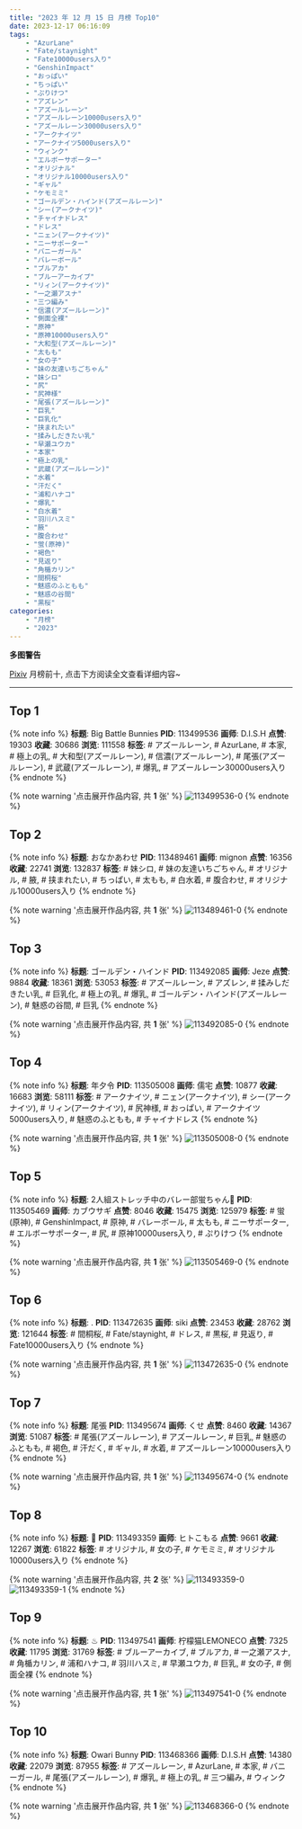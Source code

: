 ```yaml
---
title: "2023 年 12 月 15 日 月榜 Top10"
date: 2023-12-17 06:16:09
tags:
    - "AzurLane"
    - "Fate/staynight"
    - "Fate10000users入り"
    - "GenshinImpact"
    - "おっぱい"
    - "ちっぱい"
    - "ぷりけつ"
    - "アズレン"
    - "アズールレーン"
    - "アズールレーン10000users入り"
    - "アズールレーン30000users入り"
    - "アークナイツ"
    - "アークナイツ5000users入り"
    - "ウィンク"
    - "エルボーサポーター"
    - "オリジナル"
    - "オリジナル10000users入り"
    - "ギャル"
    - "ケモミミ"
    - "ゴールデン・ハインド(アズールレーン)"
    - "シー(アークナイツ)"
    - "チャイナドレス"
    - "ドレス"
    - "ニェン(アークナイツ)"
    - "ニーサポーター"
    - "バニーガール"
    - "バレーボール"
    - "ブルアカ"
    - "ブルーアーカイブ"
    - "リィン(アークナイツ)"
    - "一之瀬アスナ"
    - "三つ編み"
    - "信濃(アズールレーン)"
    - "側面全裸"
    - "原神"
    - "原神10000users入り"
    - "大和型(アズールレーン)"
    - "太もも"
    - "女の子"
    - "妹の友達いちごちゃん"
    - "妹シロ"
    - "尻"
    - "尻神様"
    - "尾張(アズールレーン)"
    - "巨乳"
    - "巨乳化"
    - "挟まれたい"
    - "揉みしだきたい乳"
    - "早瀬ユウカ"
    - "本家"
    - "極上の乳"
    - "武蔵(アズールレーン)"
    - "水着"
    - "汗だく"
    - "浦和ハナコ"
    - "爆乳"
    - "白水着"
    - "羽川ハスミ"
    - "腋"
    - "腹合わせ"
    - "蛍(原神)"
    - "褐色"
    - "見返り"
    - "角楯カリン"
    - "間桐桜"
    - "魅惑のふともも"
    - "魅惑の谷間"
    - "黒桜"
categories:
    - "月榜"
    - "2023"
---
```


<i class="fa fa-triangle-exclamation"></i>**多图警告**<i class="fa fa-triangle-exclamation"></i>

[Pixiv](https://www.pixiv.net/) 月榜前十, 点击下方阅读全文查看详细内容~

<!-- more -->

---

## Top 1

{% note info %}
**标题**: Big Battle Bunnies
**PID**: 113499536 **画师**: D.I.S.H
**点赞**: 19303 **收藏**: 30686 **浏览**: 111558
**标签**: # アズールレーン, # AzurLane, # 本家, # 極上の乳, # 大和型(アズールレーン), # 信濃(アズールレーン), # 尾張(アズールレーン), # 武蔵(アズールレーン), # 爆乳, # アズールレーン30000users入り
{% endnote %}

{% note warning '点击展开作品内容, 共 **1** 张' %}
![113499536-0](https://i.pixiv.re/img-original/img/2023/11/18/13/39/46/113499536_p0.jpg)
{% endnote %}

## Top 2

{% note info %}
**标题**: おなかあわせ
**PID**: 113489461 **画师**: mignon
**点赞**: 16356 **收藏**: 22741 **浏览**: 132837
**标签**: # 妹シロ, # 妹の友達いちごちゃん, # オリジナル, # 腋, # 挟まれたい, # ちっぱい, # 太もも, # 白水着, # 腹合わせ, # オリジナル10000users入り
{% endnote %}

{% note warning '点击展开作品内容, 共 **1** 张' %}
![113489461-0](https://i.pixiv.re/img-original/img/2023/11/18/01/33/38/113489461_p0.jpg)
{% endnote %}

## Top 3

{% note info %}
**标题**: ゴールデン・ハインド
**PID**: 113492085 **画师**: Jeze
**点赞**: 9884 **收藏**: 18361 **浏览**: 53053
**标签**: # アズールレーン, # アズレン, # 揉みしだきたい乳, # 巨乳化, # 極上の乳, # 爆乳, # ゴールデン・ハインド(アズールレーン), # 魅惑の谷間, # 巨乳
{% endnote %}

{% note warning '点击展开作品内容, 共 **1** 张' %}
![113492085-0](https://i.pixiv.re/img-original/img/2023/11/18/04/52/26/113492085_p0.png)
{% endnote %}

## Top 4

{% note info %}
**标题**: 年夕令
**PID**: 113505008 **画师**: 儒宅
**点赞**: 10877 **收藏**: 16683 **浏览**: 58111
**标签**: # アークナイツ, # ニェン(アークナイツ), # シー(アークナイツ), # リィン(アークナイツ), # 尻神様, # おっぱい, # アークナイツ5000users入り, # 魅惑のふともも, # チャイナドレス
{% endnote %}

{% note warning '点击展开作品内容, 共 **1** 张' %}
![113505008-0](https://i.pixiv.re/img-original/img/2023/11/18/18/00/03/113505008_p0.jpg)
{% endnote %}

## Top 5

{% note info %}
**标题**: 2人組ストレッチ中のバレー部蛍ちゃん🏐
**PID**: 113505469 **画师**: カブウサギ
**点赞**: 8046 **收藏**: 15475 **浏览**: 125979
**标签**: # 蛍(原神), # GenshinImpact, # 原神, # バレーボール, # 太もも, # ニーサポーター, # エルボーサポーター, # 尻, # 原神10000users入り, # ぷりけつ
{% endnote %}

{% note warning '点击展开作品内容, 共 **1** 张' %}
![113505469-0](https://i.pixiv.re/img-original/img/2023/11/18/18/14/30/113505469_p0.jpg)
{% endnote %}

## Top 6

{% note info %}
**标题**: .
**PID**: 113472635 **画师**: siki
**点赞**: 23453 **收藏**: 28762 **浏览**: 121644
**标签**: # 間桐桜, # Fate/staynight, # ドレス, # 黒桜, # 見返り, # Fate10000users入り
{% endnote %}

{% note warning '点击展开作品内容, 共 **1** 张' %}
![113472635-0](https://i.pixiv.re/img-original/img/2023/11/17/14/01/37/113472635_p0.jpg)
{% endnote %}

## Top 7

{% note info %}
**标题**: 尾張
**PID**: 113495674 **画师**: くせ
**点赞**: 8460 **收藏**: 14367 **浏览**: 51087
**标签**: # 尾張(アズールレーン), # アズールレーン, # 巨乳, # 魅惑のふともも, # 褐色, # 汗だく, # ギャル, # 水着, # アズールレーン10000users入り
{% endnote %}

{% note warning '点击展开作品内容, 共 **1** 张' %}
![113495674-0](https://i.pixiv.re/img-original/img/2023/11/18/10/00/06/113495674_p0.png)
{% endnote %}

## Top 8

{% note info %}
**标题**: 🐝
**PID**: 113493359 **画师**: ヒトこもる
**点赞**: 9661 **收藏**: 12267 **浏览**: 61822
**标签**: # オリジナル, # 女の子, # ケモミミ, # オリジナル10000users入り
{% endnote %}

{% note warning '点击展开作品内容, 共 **2** 张' %}
![113493359-0](https://i.pixiv.re/img-original/img/2023/11/18/07/03/09/113493359_p0.png)
![113493359-1](https://i.pixiv.re/img-original/img/2023/11/18/07/03/09/113493359_p1.png)
{% endnote %}

## Top 9

{% note info %}
**标题**: ♨
**PID**: 113497541 **画师**: 柠檬猫LEMONECO
**点赞**: 7325 **收藏**: 11795 **浏览**: 31769
**标签**: # ブルーアーカイブ, # ブルアカ, # 一之瀬アスナ, # 角楯カリン, # 浦和ハナコ, # 羽川ハスミ, # 早瀬ユウカ, # 巨乳, # 女の子, # 側面全裸
{% endnote %}

{% note warning '点击展开作品内容, 共 **1** 张' %}
![113497541-0](https://i.pixiv.re/img-original/img/2023/11/18/11/55/51/113497541_p0.jpg)
{% endnote %}

## Top 10

{% note info %}
**标题**: Owari Bunny
**PID**: 113468366 **画师**: D.I.S.H
**点赞**: 14380 **收藏**: 22079 **浏览**: 87955
**标签**: # アズールレーン, # AzurLane, # 本家, # バニーガール, # 尾張(アズールレーン), # 爆乳, # 極上の乳, # 三つ編み, # ウィンク
{% endnote %}

{% note warning '点击展开作品内容, 共 **1** 张' %}
![113468366-0](https://i.pixiv.re/img-original/img/2023/11/17/08/18/54/113468366_p0.jpg)
{% endnote %}
